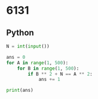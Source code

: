 # 6131

## Python

```python
N = int(input())

ans = 0
for A in range(1, 500):
    for B in range(1, 500):
        if B ** 2 + N == A ** 2:
            ans += 1

print(ans)

```
